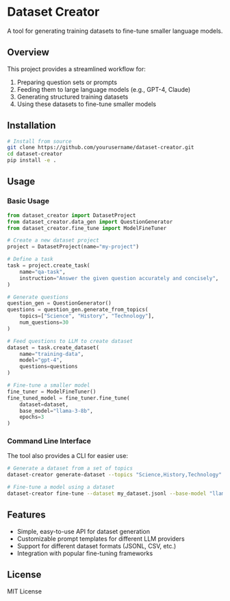 # Dataset Creator

A tool for generating training datasets to fine-tune smaller language models.

## Overview

This project provides a streamlined workflow for:

1. Preparing question sets or prompts
2. Feeding them to large language models (e.g., GPT-4, Claude)
3. Generating structured training datasets
4. Using these datasets to fine-tune smaller models

## Installation

```bash
# Install from source
git clone https://github.com/yourusername/dataset-creator.git
cd dataset-creator
pip install -e .
```

## Usage

### Basic Usage

```python
from dataset_creator import DatasetProject
from dataset_creator.data_gen import QuestionGenerator
from dataset_creator.fine_tune import ModelFineTuner

# Create a new dataset project
project = DatasetProject(name="my-project")

# Define a task
task = project.create_task(
    name="qa-task",
    instruction="Answer the given question accurately and concisely",
)

# Generate questions
question_gen = QuestionGenerator()
questions = question_gen.generate_from_topics(
    topics=["Science", "History", "Technology"],
    num_questions=30
)

# Feed questions to LLM to create dataset
dataset = task.create_dataset(
    name="training-data",
    model="gpt-4",
    questions=questions
)

# Fine-tune a smaller model
fine_tuner = ModelFineTuner()
fine_tuned_model = fine_tuner.fine_tune(
    dataset=dataset,
    base_model="llama-3-8b",
    epochs=3
)
```

### Command Line Interface

The tool also provides a CLI for easier use:

```bash
# Generate a dataset from a set of topics
dataset-creator generate-dataset --topics "Science,History,Technology" --output my_dataset.jsonl

# Fine-tune a model using a dataset
dataset-creator fine-tune --dataset my_dataset.jsonl --base-model "llama-3-8b"
```

## Features

- Simple, easy-to-use API for dataset generation
- Customizable prompt templates for different LLM providers
- Support for different dataset formats (JSONL, CSV, etc.)
- Integration with popular fine-tuning frameworks

## License

MIT License

